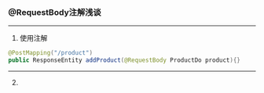 ### @RequestBody注解浅谈

---

1. 使用注解

```java
@PostMapping("/product")
public ResponseEntity addProduct(@RequestBody ProductDo product){}
```

---

2. 